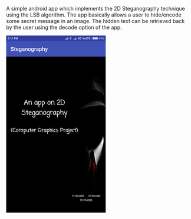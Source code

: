 A simple android app which implements the 2D Steganography technique using the LSB algorithm. The app basically allows a user to hide/encode some secret message in an image. The hidden text can be retrieved back by the user using the decode option of the app. 

<img src="https://github.com/GaganJb/Steganography-CG-Project/raw/master/images/oll-2.png?raw=true" style="max-width:100%;">
